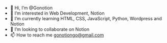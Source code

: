 - 👋 Hi, I’m @Gonotion
- 👀 I’m interested in Web Development, Notion
- 🌱 I’m currently learning HTML, CSS, JavaScript, Python, Wordpress and Notion
- 💞️ I’m looking to collaborate on Notion
- 📫 How to reach me gonotiongo@gmail.com

<!---
Gonotion/Gonotion is a ✨ special ✨ repository because its `README.md` (this file) appears on your GitHub profile.
You can click the Preview link to take a look at your changes.
--->

